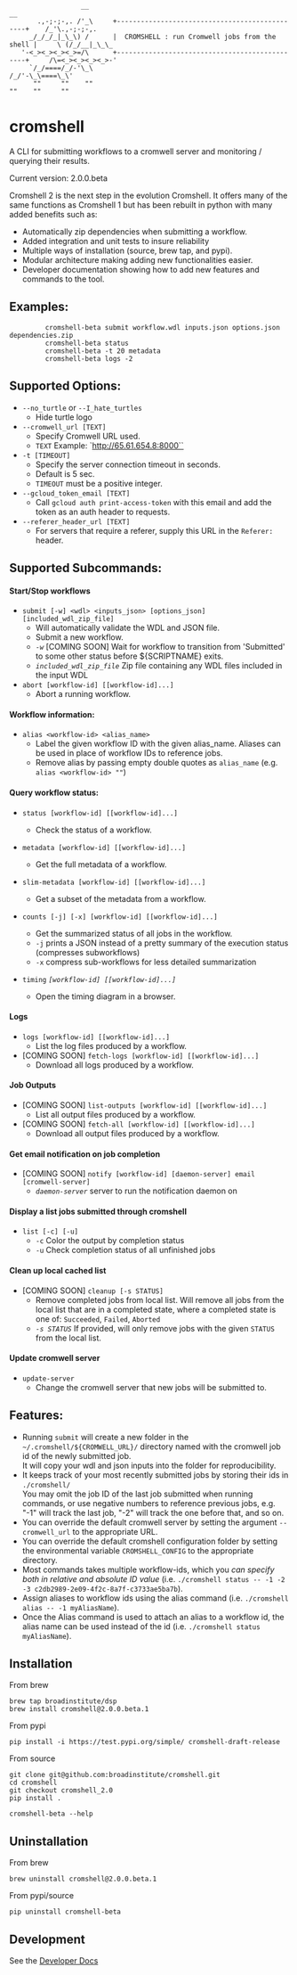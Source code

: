```
                  __                                                            __
       .,-;-;-,. /'_\     +-----------------------------------------------+    /_'\.,-;-;-,.
     _/_/_/_|_\_\) /      |  CROMSHELL : run Cromwell jobs from the shell |     \ (/_/__|_\_\_
   '-<_><_><_><_>=/\      +-----------------------------------------------+     /\=<_><_><_><_>-'
     `/_/====/_/-'\_\                                                          /_/'-\_\====\_\'
      ""     ""    ""                                                          ""    ""     ""
```

# cromshell
 A CLI for submitting workflows to a cromwell server and monitoring / querying their results.

Current version: 2.0.0.beta 

Cromshell 2 is the next step in the evolution Cromshell. It offers many of the same
functions as Cromshell 1 but has been rebuilt in python with many added benefits such as:
- Automatically zip dependencies when submitting a workflow.
- Added integration and unit tests to insure reliability 
- Multiple ways of installation (source, brew tap, and pypi).
- Modular architecture making adding new functionalities easier.
- Developer documentation showing how to add new features and commands to the tool.

## Examples:

```
         cromshell-beta submit workflow.wdl inputs.json options.json dependencies.zip
         cromshell-beta status
         cromshell-beta -t 20 metadata
         cromshell-beta logs -2
```

## Supported Options:
  * `--no_turtle` or `--I_hate_turtles`
    * Hide turtle logo
  * `--cromwell_url [TEXT]`
    * Specify Cromwell URL used. 
    * `TEXT` Example: `http://65.61.654.8:8000`` 
  * `-t [TIMEOUT]`
    * Specify the server connection timeout in seconds. 
    * Default is 5 sec.
    * `TIMEOUT` must be a positive integer.
  * `--gcloud_token_email [TEXT]`
    * Call `gcloud auth print-access-token` with
    this email and add the token as an auth header to requests.
  * `--referer_header_url [TEXT]`
    * For servers that require a referer, supply
    this URL in the `Referer:` header.

## Supported Subcommands:

  
   ####  Start/Stop workflows
   * `submit [-w] <wdl> <inputs_json> [options_json] [included_wdl_zip_file]`
     * Will automatically validate the WDL and JSON file.
     * Submit a new workflow.
     * *`-w`* [COMING SOON] Wait for workflow to transition from 'Submitted' to some other status before ${SCRIPTNAME} exits.
     * *`included_wdl_zip_file`*  Zip file containing any WDL files included in the input WDL
   * `abort [workflow-id] [[workflow-id]...]`               
     * Abort a running workflow.
   #### Workflow information:
   * `alias <workflow-id> <alias_name>`
     * Label the given workflow ID with the given alias_name.  Aliases can be used in place of workflow IDs to reference jobs.
     * Remove alias by passing empty double quotes as `alias_name` (e.g. `alias <workflow-id> ""`)
   #### Query workflow status:
   * `status [workflow-id] [[workflow-id]...]`                   
     * Check the status of a workflow.
   * `metadata [workflow-id] [[workflow-id]...]`                
     * Get the full metadata of a workflow.
   * `slim-metadata [workflow-id] [[workflow-id]...]`
     * Get a subset of the metadata from a workflow.
   * `counts [-j] [-x] [workflow-id] [[workflow-id]...]`   
     * Get the summarized status of all jobs in the workflow.
     * `-j` prints a JSON instead of a pretty summary of the execution status (compresses subworkflows)
     * `-x` compress sub-workflows for less detailed summarization
   * `timing` *`[workflow-id] [[workflow-id]...]`*                  

     * Open the timing diagram in a browser.
  
   #### Logs
   * `logs [workflow-id] [[workflow-id]...]`                    
     * List the log files produced by a workflow.
   * [COMING SOON] `fetch-logs [workflow-id] [[workflow-id]...]`              
     * Download all logs produced by a workflow.
  
   #### Job Outputs
   * [COMING SOON] `list-outputs [workflow-id] [[workflow-id]...]`         
     *  List all output files produced by a workflow.
   * [COMING SOON] `fetch-all [workflow-id] [[workflow-id]...]`        
     * Download all output files produced by a workflow.
   
   ####  Get email notification on job completion
   * [COMING SOON] `notify [workflow-id] [daemon-server] email [cromwell-server]`
     * *`daemon-server`*  server to run the notification daemon on

   #### Display a list jobs submitted through cromshell
   * `list [-c] [-u]`                                            
     * `-c`    Color the output by completion status
     * `-u`    Check completion status of all unfinished jobs

   #### Clean up local cached list
   * [COMING SOON] `cleanup [-s STATUS]`
     * Remove completed jobs from local list.
       Will remove all jobs from the local list that are in a completed state,
       where a completed state is one of: `Succeeded`, `Failed`, `Aborted`
     * *`-s STATUS`*     If provided, will only remove jobs with the given `STATUS` from the local list.

   #### Update cromwell server
   * `update-server`
     * Change the cromwell server that new jobs will be submitted to.
  
## Features:
 * Running `submit` will create a new folder in the `~/.cromshell/${CROMWELL_URL}/` directory named with the cromwell job id of the newly submitted job.  
 It will copy your wdl and json inputs into the folder for reproducibility.  
 * It keeps track of your most recently submitted jobs by storing their ids in `./cromshell/`  
 You may omit the job ID of the last job submitted when running commands, or use negative numbers to reference previous jobs, e.g. "-1" will track the last job, "-2" will track the one before that, and so on.
 * You can override the default cromwell server by setting the argument `--cromwell_url` to the appropriate URL.
 * You can override the default cromshell configuration folder by setting the environmental variable `CROMSHELL_CONFIG` to the appropriate directory.
 * Most commands takes multiple workflow-ids, which you *can specify both in relative and absolute ID value* (i.e. `./cromshell status -- -1 -2 -3 c2db2989-2e09-4f2c-8a7f-c3733ae5ba7b`). 
 * Assign aliases to workflow ids using the alias command (i.e. `./cromshell alias -- -1 myAliasName`).
 * Once the Alias command is used to attach an alias to a workflow id, the alias name can be used instead of the id (i.e. `./cromshell status myAliasName`).

## Installation
From brew

    brew tap broadinstitute/dsp
    brew install cromshell@2.0.0.beta.1

From pypi

    pip install -i https://test.pypi.org/simple/ cromshell-draft-release

From source

    git clone git@github.com:broadinstitute/cromshell.git
    cd cromshell
    git checkout cromshell_2.0
    pip install .

    cromshell-beta --help

## Uninstallation
From brew

    brew uninstall cromshell@2.0.0.beta.1

From pypi/source

    pip uninstall cromshell-beta

## Development

See the [Developer Docs](./developer_docs/)




